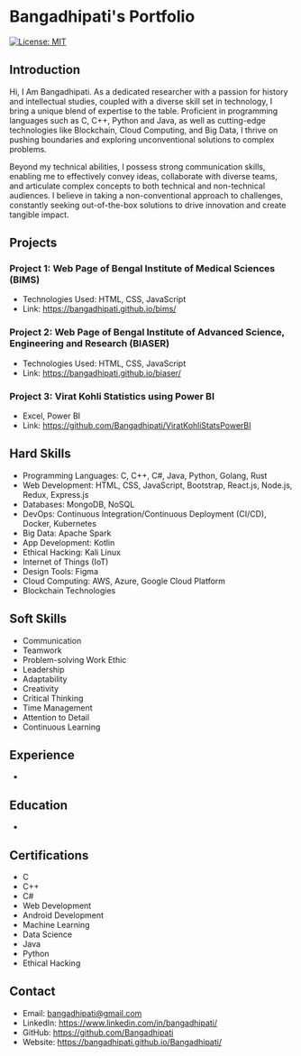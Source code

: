 # Bangadhipati's Portfolio

[![License: MIT](https://img.shields.io/badge/License-MIT-yellow.svg)](https://opensource.org/licenses/MIT)

## Introduction

Hi, I Am Bangadhipati. As a dedicated researcher with a passion for history and intellectual studies, coupled with a diverse skill set in technology, I bring a unique blend of expertise to the table. Proficient in programming languages such as C, C++, Python and Java, as well as cutting-edge technologies like Blockchain, Cloud Computing, and Big Data, I thrive on pushing boundaries and exploring unconventional solutions to complex problems.

Beyond my technical abilities, I possess strong communication skills, enabling me to effectively convey ideas, collaborate with diverse teams, and articulate complex concepts to both technical and non-technical audiences. I believe in taking a non-conventional approach to challenges, constantly seeking out-of-the-box solutions to drive innovation and create tangible impact.

## Projects

### Project 1: Web Page of Bengal Institute of Medical Sciences (BIMS)
- Technologies Used: HTML, CSS, JavaScript
- Link: https://bangadhipati.github.io/bims/

### Project 2: Web Page of Bengal Institute of Advanced Science, Engineering and Research (BIASER)
- Technologies Used: HTML, CSS, JavaScript
- Link: https://bangadhipati.github.io/biaser/

### Project 3: Virat Kohli Statistics using Power BI
- Excel, Power BI
- Link: https://github.com/Bangadhipati/ViratKohliStatsPowerBI

## Hard Skills

- Programming Languages: C, C++, C#, Java, Python, Golang, Rust
- Web Development: HTML, CSS, JavaScript, Bootstrap, React.js, Node.js, Redux, Express.js
- Databases: MongoDB, NoSQL
- DevOps: Continuous Integration/Continuous Deployment (CI/CD), Docker, Kubernetes
- Big Data: Apache Spark
- App Development: Kotlin
- Ethical Hacking: Kali Linux
- Internet of Things (IoT)
- Design Tools: Figma
- Cloud Computing: AWS, Azure, Google Cloud Platform
- Blockchain Technologies

## Soft Skills

- Communication
- Teamwork
- Problem-solving Work Ethic
- Leadership
- Adaptability
- Creativity
- Critical Thinking
- Time Management
- Attention to Detail
- Continuous Learning

## Experience

-

## Education

- 

## Certifications

- C
- C++
- C#
- Web Development
- Android Development
- Machine Learning
- Data Science
- Java
- Python
- Ethical Hacking

## Contact

- Email: bangadhipati@gmail.com
- LinkedIn: https://www.linkedin.com/in/bangadhipati/
- GitHub: https://github.com/Bangadhipati
- Website: https://bangadhipati.github.io/Bangadhipati/
